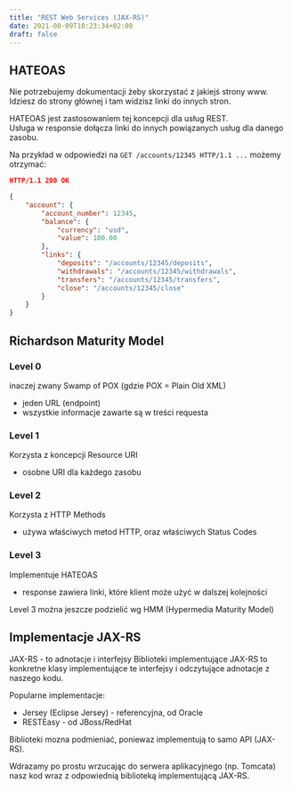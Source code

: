 ```yaml
---
title: "REST Web Services (JAX-RS)"
date: 2021-08-09T10:23:34+02:00
draft: false
---
```


## HATEOAS

Nie potrzebujemy dokumentacji żeby skorzystać z jakiejś strony www.  
Idziesz do strony głównej i tam widzisz linki do innych stron.  

HATEOAS jest zastosowaniem tej koncepcji dla usług REST.  
Usługa w responsie dołącza linki do innych powiązanych usług dla danego zasobu.

Na przykład w odpowiedzi na ``GET /accounts/12345 HTTP/1.1 ...`` możemy otrzymać:

```json
HTTP/1.1 200 OK

{
    "account": {
        "account_number": 12345,
        "balance": {
            "currency": "usd",
            "value": 100.00
        },
        "links": {
            "deposits": "/accounts/12345/deposits",
            "withdrawals": "/accounts/12345/withdrawals",
            "transfers": "/accounts/12345/transfers",
            "close": "/accounts/12345/close"
        }
    }
}
```

## Richardson Maturity Model

### Level 0
inaczej zwany Swamp of POX (gdzie POX = Plain Old XML)

* jeden URL (endpoint)
* wszystkie informacje zawarte są w treści requesta

### Level 1
Korzysta z koncepcji Resource URI
* osobne URI dla każdego zasobu

### Level 2
Korzysta z HTTP Methods
* używa właściwych metod HTTP, oraz właściwych Status Codes

### Level 3
Implementuje HATEOAS
* response zawiera linki, które klient może użyć w dalszej kolejności

Level 3 można jeszcze podzielić wg HMM (Hypermedia Maturity Model)

## Implementacje JAX-RS

JAX-RS - to adnotacje i interfejsy
Biblioteki implementujące JAX-RS to konkretne klasy implementujące te interfejsy i odczytujące adnotacje z naszego kodu.  

Popularne implementacje:
* Jersey (Eclipse Jersey) - referencyjna, od Oracle
* RESTEasy - od JBoss/RedHat  

Biblioteki mozna podmieniać, poniewaz implementują to samo API (JAX-RS).  

Wdrazamy po prostu wrzucając do serwera aplikacyjnego (np. Tomcata) nasz kod wraz z odpowiednią biblioteką implementującą JAX-RS. 



